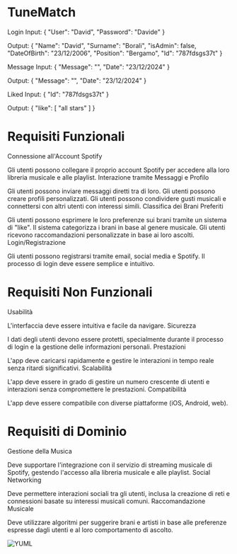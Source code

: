 # TuneMatch

Login
Input:
{
    "User": "David",
    "Password": "Davide"
}

Output:
{
    "Name": "David",
    "Surname": "Borali",
    "isAdmin": false,
    "DateOfBirth": "23/12/2006",
    "Position": "Bergamo",
    "Id": "787fdsgs37t"
}

Message
Input:
{
    "Message": "<message>",
    "Date": "23/12/2024"
}

Output:
{
    "Message": "<other user response>",
    "Date": "23/12/2024"
}


Liked 
Input:
{
    "Id": "787fdsgs37t"
}

Output:
{
    "like": [
        "all stars"
    ]
}

# Requisiti Funzionali
Connessione all'Account Spotify

Gli utenti possono collegare il proprio account Spotify per accedere alla loro libreria musicale e alle playlist.
Interazione tramite Messaggi e Profilo

Gli utenti possono inviare messaggi diretti tra di loro.
Gli utenti possono creare profili personalizzati.
Gli utenti possono condividere gusti musicali e connettersi con altri utenti con interessi simili.
Classifica dei Brani Preferiti

Gli utenti possono esprimere le loro preferenze sui brani tramite un sistema di "like".
Il sistema categorizza i brani in base al genere musicale.
Gli utenti ricevono raccomandazioni personalizzate in base ai loro ascolti.
Login/Registrazione

Gli utenti possono registrarsi tramite email, social media e Spotify.
Il processo di login deve essere semplice e intuitivo.

# Requisiti Non Funzionali
Usabilità

L'interfaccia deve essere intuitiva e facile da navigare.
Sicurezza

I dati degli utenti devono essere protetti, specialmente durante il processo di login e la gestione delle informazioni personali.
Prestazioni

L'app deve caricarsi rapidamente e gestire le interazioni in tempo reale senza ritardi significativi.
Scalabilità

L'app deve essere in grado di gestire un numero crescente di utenti e interazioni senza compromettere le prestazioni.
Compatibilità

L'app deve essere compatibile con diverse piattaforme (iOS, Android, web).

# Requisiti di Dominio
Gestione della Musica

Deve supportare l'integrazione con il servizio di streaming musicale di Spotify, gestendo l'accesso alla libreria musicale e alle playlist.
Social Networking

Deve permettere interazioni sociali tra gli utenti, inclusa la creazione di reti e connessioni basate su interessi musicali comuni.
Raccomandazione Musicale

Deve utilizzare algoritmi per suggerire brani e artisti in base alle preferenze espresse dagli utenti e al loro comportamento di ascolto.

![YUML](http://yuml.me/diagram/scruffy/usecase/)


